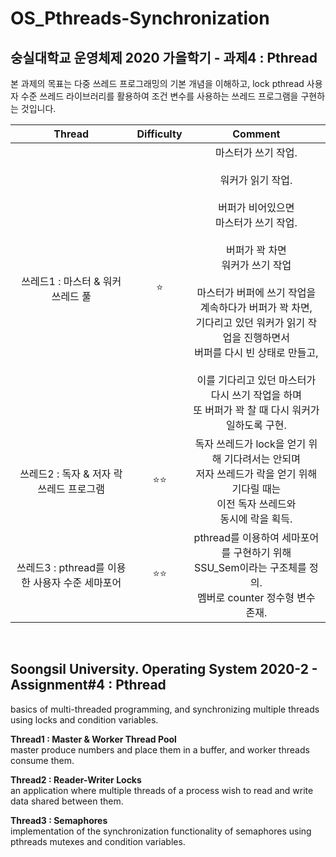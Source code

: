 # OS_Pthreads-Synchronization
## 숭실대학교 운영체제 2020 가을학기 - 과제4 : Pthread  
  
본 과제의 목표는 다중 쓰레드 프로그래밍의 기본 개념을 이해하고, lock pthread 사용자 수준 쓰레드 라이브러리를 활용하여 조건 변수를 사용하는 쓰레드 프로그램을 구현하는 것입니다.  

|<center>**Thread**</center>|<center>**Difficulty**</center>|<center>Comment</center>|
|:---:|:---:|:---:|
|쓰레드1 : 마스터 & 워커 쓰레드 풀|⭐|마스터가 쓰기 작업. <br><br> 워커가 읽기 작업. <br><br> 버퍼가 비어있으면<br> 마스터가 쓰기 작업. <br><br> 버퍼가 꽉 차면<br> 워커가 쓰기 작업 <br><br>마스터가 버퍼에 쓰기 작업을 계속하다가 버퍼가 꽉 차면, <br> 기다리고 있던 워커가 읽기 작업을 진행하면서 <br>버퍼를 다시 빈 상태로 만들고, <br><br> 이를 기다리고 있던 마스터가 <br>다시 쓰기 작업을 하며<br>또 버퍼가 꽉 찰 때 다시 워커가 일하도록 구현.|
|쓰레드2 : 독자 & 저자 락 쓰레드 프로그램|⭐⭐|독자 쓰레드가 lock을 얻기 위해 기다려서는 안되며<br> 저자 쓰레드가 락을 얻기 위해 기다릴 때는<br>이전 독자 쓰레드와<br> 동시에 락을 획득.|
|쓰레드3 : pthread를 이용한 사용자 수준 세마포어|⭐⭐|pthread를 이용하여 세마포어를 구현하기 위해 <br>SSU_Sem이라는 구조체를 정의. <br>멤버로 counter 정수형 변수 존재.|

<br>

## Soongsil University. Operating System 2020-2 - Assignment#4 : Pthread  
  
basics of multi-threaded programming, and synchronizing multiple threads using locks and condition variables.  
  
**Thread1 : Master & Worker Thread Pool**  
master produce numbers and place them in a buffer, and worker threads consume them.  
  
**Thread2 : Reader-Writer Locks**  
an application where multiple threads of a process wish to read and write data shared between them.  
  
**Thread3 : Semaphores**  
implementation of the synchronization functionality of semaphores using pthreads mutexes and condition variables.  
